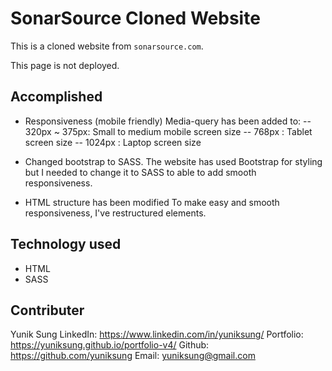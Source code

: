# SonarSource Cloned Website
This is a cloned website from `sonarsource.com`.

This page is not deployed.

## Accomplished
- Responsiveness (mobile friendly)
Media-query has been added to: 
-- 320px ~ 375px: Small to medium mobile screen size
-- 768px : Tablet screen size
-- 1024px : Laptop screen size 

- Changed bootstrap to SASS.
The website has used Bootstrap for styling but I needed to change it to SASS to able to add smooth responsiveness.

- HTML structure has been modified
To make easy and smooth responsiveness, I've restructured elements.

## Technology used
- HTML
- SASS

## Contributer
Yunik Sung
LinkedIn: https://www.linkedin.com/in/yuniksung/
Portfolio: https://yuniksung.github.io/portfolio-v4/
Github: https://github.com/yuniksung
Email: yuniksung@gmail.com
